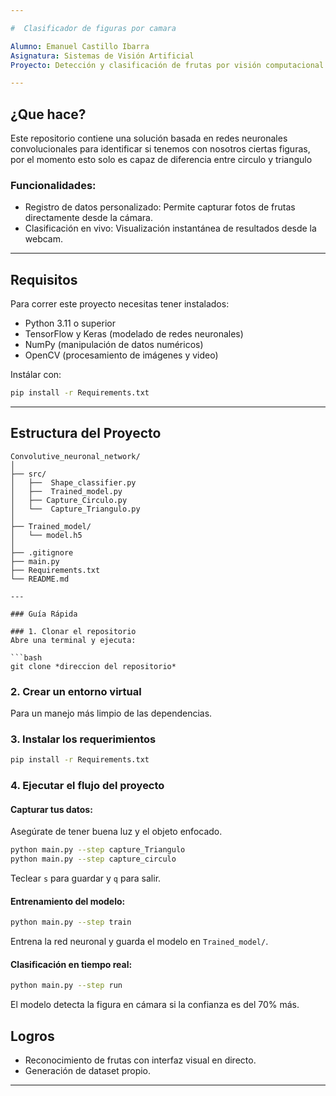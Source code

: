 ```yaml
---

#  Clasificador de figuras por camara

Alumno: Emanuel Castillo Ibarra  
Asignatura: Sistemas de Visión Artificial  
Proyecto: Detección y clasificación de frutas por visión computacional

---
```


## ¿Que hace?

Este repositorio contiene una solución basada en redes neuronales convolucionales para identificar si tenemos con nosotros ciertas figuras, por el momento esto solo es capaz de diferencia entre circulo y triangulo

### Funcionalidades:

- Registro de datos personalizado: Permite capturar fotos de frutas directamente desde la cámara.
- Clasificación en vivo: Visualización instantánea de resultados desde la webcam.

---

## Requisitos

Para correr este proyecto necesitas tener instalados:

- Python 3.11 o superior
- TensorFlow y Keras (modelado de redes neuronales)
- NumPy (manipulación de datos numéricos)
- OpenCV (procesamiento de imágenes y video)


Instálar con:

```bash
pip install -r Requirements.txt
```

---

## Estructura del Proyecto

```plaintext
Convolutive_neuronal_network/
│
├── src/
│   ├──  Shape_classifier.py   
│   ├──  Trained_model.py
│   ├── Capture_Circulo.py          
│   └──  Capture_Triangulo.py    
│
├── Trained_model/
│   └── model.h5               
│
├── .gitignore
├── main.py                   
├── Requirements.txt        
└── README.md                  

---

### Guía Rápida

### 1. Clonar el repositorio
Abre una terminal y ejecuta:

```bash
git clone *direccion del repositorio*
```

### 2. Crear un entorno virtual
Para un manejo más limpio de las dependencias.

### 3. Instalar los requerimientos

```bash
pip install -r Requirements.txt
```

### 4. Ejecutar el flujo del proyecto

#### Capturar tus datos:

Asegúrate de tener buena luz y el objeto enfocado.

```bash
python main.py --step capture_Triangulo
python main.py --step capture_circulo
```

Teclear `s` para guardar y `q` para salir.

#### Entrenamiento del modelo:

```bash
python main.py --step train
```

Entrena la red neuronal y guarda el modelo en `Trained_model/`.

#### Clasificación en tiempo real:

```bash
python main.py --step run
```

El modelo detecta la figura en cámara si la confianza es del 70%  más.


## Logros

- Reconocimiento de frutas con interfaz visual en directo.
- Generación de dataset propio.

---
